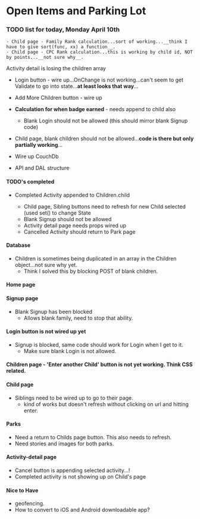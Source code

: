 # Open Items and Parking Lot

### TODO list for today, Monday April 10th
    - Child page - Family Rank calculation...sort of working...__think I have to give sort(func, xx) a function__.
    - Child page - CPC Rank calculation...this is working by child id, NOT by points...__not sure why__.

  Activity detail is losing the children array

  - Login button - wire up...OnChange is not working...can't seem to get Validate to go into state...__at least looks that way__...
  - Add More Children button - wire up
  - __Calculation for when badge earned__ - needs append to child also
    - Blank Login should not be allowed (this should mirror blank Signup code)
  - Child page, blank children should not be allowed...__code is there but only partially working__...

  - Wire up CouchDb
  - API and DAL structure

  #### TODO's completed
  - Completed Activity appended to Children.child

    - Child page, Sibling buttons need to refresh for new Child selected (used set() to change State
    - Blank Signup should not be allowed
    - Activity detail page needs props wired up
    - Cancelled Activity should return to Park page


#### Database
  - Children is sometimes being duplicated in an array in the Children object...not sure why yet.
    - Think I solved this by blocking POST of blank children.

#### Home page

#### Signup page
  - Blank Signup has been blocked
    - Allows blank family, need to stop that ability.


#### Login button is not wired up yet
  - Signup is blocked, same code should work for Login when I get to it.
    - Make sure blank Login is not allowed.


#### Children page - 'Enter another Child' button is not yet working.  Think CSS related.

#### Child page
  - Siblings need to be wired up to go to their page.
    - kind of works but doesn't refresh without clicking on url and hitting enter.

#### Parks
  - Need a return to Childs page button.  This also needs to refresh.
  - Need stories and images for both parks.

#### Activity-detail page
  - Cancel button is appending selected activity...!
  - Completed activity is not showing up on Child's page


#### Nice to Have
  - geofencing.
  - How to convert to iOS and Android downloadable app?
